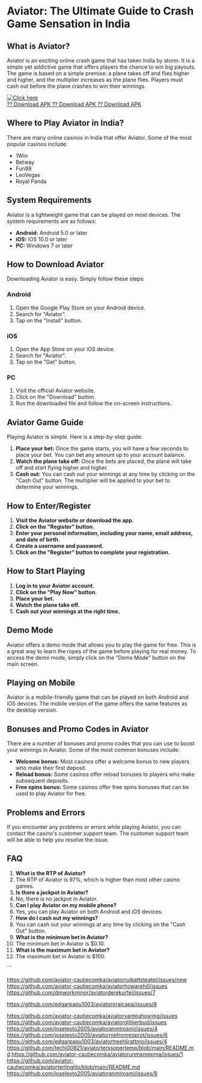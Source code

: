 # Aviator: The Ultimate Guide to Crash Game Sensation in India

## What is Aviator?

Aviator is an exciting online crash game that has taken India by storm.
It is a simple yet addictive game that offers players the chance to win
big payouts. The game is based on a simple premise: a plane takes off
and flies higher and higher, and the multiplier increases as the plane
flies. Players must cash out before the plane crashes to win their
winnings.

[![Click
here](https://readscoops.com/wp-content/uploads/2023/03/Readscoop-aviator-1-1.jpg)](https://traff.sbs/deff)\
[?? Download APK ?? Download APK ?? Download
APK](https://traff.sbs/deff)

## Where to Play Aviator in India?

There are many online casinos in India that offer Aviator. Some of the
most popular casinos include:

-   1Win
-   Betway
-   Fun88
-   LeoVegas
-   Royal Panda

## System Requirements

Aviator is a lightweight game that can be played on most devices. The
system requirements are as follows:

-   **Android:** Android 5.0 or later
-   **iOS:** iOS 10.0 or later
-   **PC:** Windows 7 or later

## How to Download Aviator

Downloading Aviator is easy. Simply follow these steps:

### Android

1.  Open the Google Play Store on your Android device.
2.  Search for "Aviator".
3.  Tap on the "Install" button.

### iOS

1.  Open the App Store on your iOS device.
2.  Search for "Aviator".
3.  Tap on the "Get" button.

### PC

1.  Visit the official Aviator website.
2.  Click on the "Download" button.
3.  Run the downloaded file and follow the on-screen instructions.

## Aviator Game Guide

Playing Aviator is simple. Here is a step-by-step guide:

1.  **Place your bet:** Once the game starts, you will have a few
    seconds to place your bet. You can bet any amount up to your account
    balance.
2.  **Watch the plane take off:** Once the bets are placed, the plane
    will take off and start flying higher and higher.
3.  **Cash out:** You can cash out your winnings at any time by clicking
    on the "Cash Out" button. The multiplier will be applied to
    your bet to determine your winnings.

## How to Enter/Register

1.  **Visit the Aviator website or download the app.**
2.  **Click on the "Register" button.**
3.  **Enter your personal information, including your name, email
    address, and date of birth.**
4.  **Create a username and password.**
5.  **Click on the "Register" button to complete your
    registration.**

## How to Start Playing

1.  **Log in to your Aviator account.**
2.  **Click on the "Play Now" button.**
3.  **Place your bet.**
4.  **Watch the plane take off.**
5.  **Cash out your winnings at the right time.**

## Demo Mode

Aviator offers a demo mode that allows you to play the game for free.
This is a great way to learn the ropes of the game before playing for
real money. To access the demo mode, simply click on the "Demo
Mode" button on the main screen.

## Playing on Mobile

Aviator is a mobile-friendly game that can be played on both Android and
iOS devices. The mobile version of the game offers the same features as
the desktop version.

## Bonuses and Promo Codes in Aviator

There are a number of bonuses and promo codes that you can use to boost
your winnings in Aviator. Some of the most common bonuses include:

-   **Welcome bonus:** Most casinos offer a welcome bonus to new players
    who make their first deposit.
-   **Reload bonus:** Some casinos offer reload bonuses to players who
    make subsequent deposits.
-   **Free spins bonus:** Some casinos offer free spins bonuses that can
    be used to play Aviator for free.

## Problems and Errors

If you encounter any problems or errors while playing Aviator, you can
contact the casino\'s customer support team. The customer support team
will be able to help you resolve the issue.

## FAQ

1.  **What is the RTP of Aviator?**
2.  The RTP of Aviator is 97%, which is higher than most other casino
    games.
3.  **Is there a jackpot in Aviator?**
4.  No, there is no jackpot in Aviator.
5.  **Can I play Aviator on my mobile phone?**
6.  Yes, you can play Aviator on both Android and iOS devices.
7.  **How do I cash out my winnings?**
8.  You can cash out your winnings at any time by clicking on the
    "Cash Out" button.
9.  **What is the minimum bet in Aviator?**
10. The minimum bet in Aviator is \$0.10.
11. **What is the maximum bet in Aviator?**
12. The maximum bet in Aviator is \$100.

\`\`\`

https://github.com/aviator-cautiecomka/aviatorruibattsteatel/issues/new
https://github.com/aviator-cautiecomka/aviatorhowarehill/issues
https://github.com/dmworkminor/aviatorderekurfei/issues/7

https://github.com/edgarpapu1003/aviatororalcapa/issues/8

https://github.com/aviator-cautiecomka/aviatorvanteahosring/issues
https://github.com/aviator-cautiecomka/aviatorglitijerbud/issues
https://github.com/joseleoto2005/aviatoranmirosmi/issues/4
https://github.com/joseleoto2005/aviatorniefronreoprot/issues/6
https://github.com/edgarpapu1003/aviatortreehlirattmo/issues/4
https://github.com/techj00821/aviatorterssopertemp/blob/main/README.md
https://github.com/aviator-cautiecomka/aviatorunmamepma/issues/1
https://github.com/aviator-cautiecomka/aviatorterlinglilo/blob/main/README.md
https://github.com/joseleoto2005/aviatoranmirosmi/issues/8

